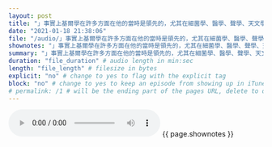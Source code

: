 ```yaml
---
layout: post
title: "」事實上基爾學在許多方面在他的當時是領先的，尤其在細菌學、醫學、聲學、天文學、力學和色彩理論。" # quotes allow forbidden characters like the colon
date: "2021-01-18 21:38:06"
file: "/audio/」事實上基爾學在許多方面在他的當時是領先的，尤其在細菌學、醫學、聲學、天文學、力學和色彩理論。.mp3"
shownotes: "」事實上基爾學在許多方面在他的當時是領先的，尤其在細菌學、醫學、聲學、天文學、力學和色彩理論。"
summary: "」事實上基爾學在許多方面在他的當時是領先的，尤其在細菌學、醫學、聲學、天文學、力學和色彩理論。"
duration: "file_duration" # audio length in min:sec
length: "file_length" # filesize in bytes
explicit: "no" # change to yes to flag with the explicit tag
block: "no" # change to yes to keep an episode from showing up in iTunes
# permalink: /1 # will be the ending part of the pages URL, delete to default to the title
---
```


<audio controls>
<source src="{{site.url}}{{site.baseurl}}{{ page.file }}" type="audio/x-mp3">
Your browser does not support the audio element.
</audio>
{{ page.shownotes }}
